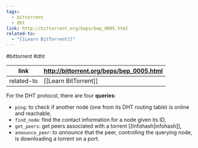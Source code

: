 ```yaml
---
tags:
  - bittorrent
  - dht
link: http://bittorrent.org/beps/bep_0005.html
related-to:
  - "[[Learn BitTorrent]]"
---
```

#bittorrent #dht 

| link       | http://bittorrent.org/beps/bep_0005.html |
| ---------- | ---------------------------------------- |
| related-to | [[Learn BitTorrent]]                     |

For the DHT protocol, there are four **queries**:
- `ping`: to check if another node (one from its DHT routing table) is online and reachable,
- `find_node`: find the contact information for a node given its ID,
- `get_peers`: get peers associated with a torrent [[Infohash|infohash]],
- `announce_peer`: to *announce* that the peer, controlling the querying node, is downloading a torrent on a port.

